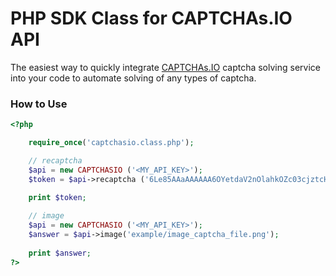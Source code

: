# PHP SDK Class for CAPTCHAs.IO API
The easiest way to quickly integrate [CAPTCHAs.IO] captcha solving service into your code to automate solving of any types of captcha.

### How to Use
```php
<?php

	require_once('captchasio.class.php');

	// recaptcha
	$api = new CAPTCHASIO ('<MY_API_KEY>');
	$token = $api->recaptcha ('6Le85AAaAAAAAA6OYetdaV2nOlahkOZc03cjztcH', 'https://captchas.io/recaptcha');	
	
	print $token;

	// image 
	$api = new CAPTCHASIO ('<MY_API_KEY>');
	$answer = $api->image('example/image_captcha_file.png');
	
	print $answer;
?>
```

[CAPTCHAs.IO]: https://captchas.io
